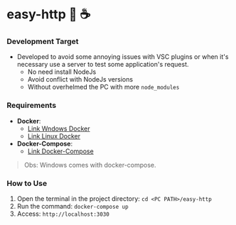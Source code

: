 # easy-http :robot: :coffee:
### Development Target
- Developed to avoid some annoying issues with VSC plugins or when it's necessary use a server to test some application's request.
  - No need install NodeJs
  - Avoid conflict with NodeJs versions
  - Without overhelmed the PC with more `node_modules`
### Requirements
- **Docker**: 
  - [Link Wndows Docker](https://docs.docker.com/docker-for-windows/install/)
  - [Link Linux Docker](https://docs.docker.com/engine/install/ubuntu/)
- **Docker-Compose**:
  - [Link Docker-Compose](https://docs.docker.com/compose/install/) 
> Obs: Windows comes with docker-compose.
### How to Use
1. Open the terminal in the project directory: `cd <PC PATH>/easy-http`
2. Run the command: `docker-compose up`
3. Access: `http://localhost:3030`
